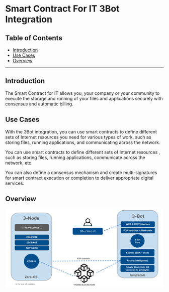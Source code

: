 <h1> Smart Contract For IT 3Bot Integration </h1>

<h2>Table of Contents</h2>

- [Introduction](#introduction)
- [Use Cases](#use-cases)
- [Overview](#overview)

***

## Introduction

The Smart Contract for IT allows you, your company or your community to execute the storage and running of your files and applications securely with consensus and automatic billing.

## Use Cases

With the 3Bot integration, you can use smart contracts to define different sets of Internet resources you need for various types of work, such as storing files, running applications, and communicating across the network.

You can use smart contracts to define different sets of Internet resources , such as storing files, running applications, communicate across the network, etc.

You can also define a consensus mechanism and create multi-signatures for smart contract execution or completion to deliver appropriate digital services.

## Overview

![](img/smartcontract_3bot.jpg)